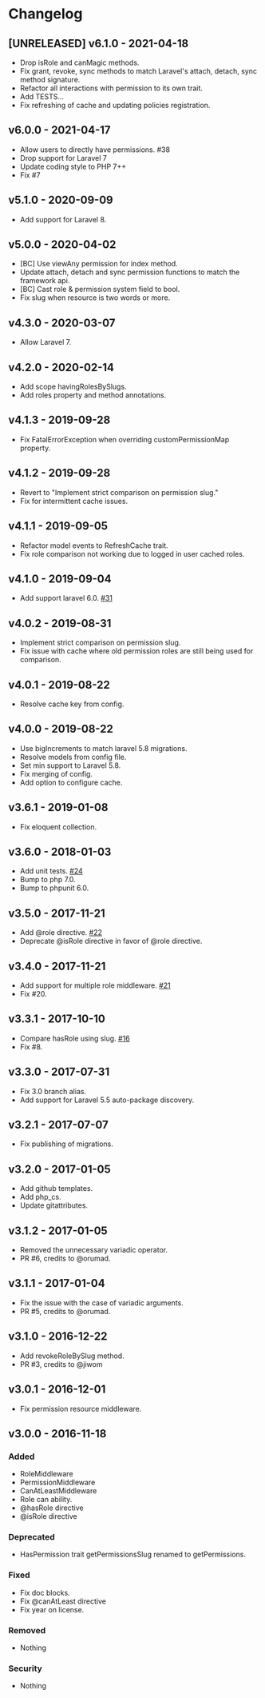 # Changelog

## [UNRELEASED] v6.1.0 - 2021-04-18

- Drop isRole and canMagic methods.
- Fix grant, revoke, sync methods to match Laravel's attach, detach, sync method signature.
- Refactor all interactions with permission to its own trait.
- Add TESTS...
- Fix refreshing of cache and updating policies registration.

## v6.0.0 - 2021-04-17

- Allow users to directly have permissions. #38
- Drop support for Laravel 7
- Update coding style to PHP 7++
- Fix #7

## v5.1.0 - 2020-09-09

- Add support for Laravel 8.

## v5.0.0 - 2020-04-02

- [BC] Use viewAny permission for index method.
- Update attach, detach and sync permission functions to match the framework api.
- [BC] Cast role & permission system field to bool.
- Fix slug when resource is two words or more.

## v4.3.0 - 2020-03-07

- Allow Laravel 7.

## v4.2.0 - 2020-02-14

- Add scope havingRolesBySlugs.
- Add roles property and method annotations.

## v4.1.3 - 2019-09-28

- Fix FatalErrorException when overriding customPermissionMap property.

## v4.1.2 - 2019-09-28

- Revert to "Implement strict comparison on permission slug."
- Fix for intermittent cache issues.

## v4.1.1 - 2019-09-05
- Refactor model events to RefreshCache trait.
- Fix role comparison not working due to logged in user cached roles.

## v4.1.0 - 2019-09-04
- Add support laravel 6.0. [#31](https://github.com/yajra/laravel-acl/pull/24)

## v4.0.2 - 2019-08-31
- Implement strict comparison on permission slug.
- Fix issue with cache where old permission roles are still being used for comparison.

## v4.0.1 - 2019-08-22
- Resolve cache key from config.

## v4.0.0 - 2019-08-22
- Use bigIncrements to match laravel 5.8 migrations.
- Resolve models from config file.
- Set min support to Laravel 5.8.
- Fix merging of config.
- Add option to configure cache.

## v3.6.1 - 2019-01-08
- Fix eloquent collection.

## v3.6.0 - 2018-01-03
- Add unit tests. [#24](https://github.com/yajra/laravel-acl/pull/24)
- Bump to php 7.0.
- Bump to phpunit 6.0.

## v3.5.0 - 2017-11-21
- Add @role directive. [#22](https://github.com/yajra/laravel-acl/pull/22)
- Deprecate @isRole directive in favor of @role directive.

## v3.4.0 - 2017-11-21
- Add support for multiple role middleware. [#21](https://github.com/yajra/laravel-acl/pull/21)
- Fix #20.

## v3.3.1 - 2017-10-10
- Compare hasRole using slug. [#16](https://github.com/yajra/laravel-acl/pull/16)
- Fix #8.

## v3.3.0 - 2017-07-31
- Fix 3.0 branch alias.
- Add support for Laravel 5.5 auto-package discovery.

## v3.2.1 - 2017-07-07
- Fix publishing of migrations.

## v3.2.0 - 2017-01-05
- Add github templates.
- Add php_cs.
- Update gitattributes.

## v3.1.2 - 2017-01-05
- Removed the unnecessary variadic operator.
- PR #6, credits to @orumad.

## v3.1.1 - 2017-01-04
- Fix the issue with the case of variadic arguments.
- PR #5, credits to @orumad.

## v3.1.0 - 2016-12-22
- Add revokeRoleBySlug method.
- PR #3, credits to @jiwom

## v3.0.1 - 2016-12-01
- Fix permission resource middleware.

## v3.0.0 - 2016-11-18

### Added
- RoleMiddleware
- PermissionMiddleware
- CanAtLeastMiddleware
- Role can ability.
- @hasRole directive
- @isRole directive

### Deprecated
- HasPermission trait getPermissionsSlug renamed to getPermissions.

### Fixed
- Fix doc blocks.
- Fix @canAtLeast directive
- Fix year on license.

### Removed
- Nothing

### Security
- Nothing
